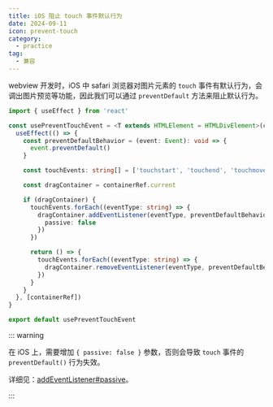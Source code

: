 ```yaml
---
title: iOS 阻止 touch 事件默认行为
date: 2024-09-11
icon: prevent-touch
category:
  - practice
tag:
  - 兼容
---
```


webview 开发时，iOS 中 safari 浏览器对图片元素的 `touch` 事件有默认行为，会调出图片预览等功能，因此我们可以通过 `preventDefault` 方法来阻止默认行为。

```ts
import { useEffect } from 'react'

const usePreventTouchEvent = <T extends HTMLElement = HTMLDivElement>(containerRef: React.RefObject<T>) => {
  useEffect(() => {
    const preventDefaultBehavior = (event: Event): void => {
      event.preventDefault()
    }

    const touchEvents: string[] = ['touchstart', 'touchend', 'touchmove']

    const dragContainer = containerRef.current

    if (dragContainer) {
      touchEvents.forEach((eventType: string) => {
        dragContainer.addEventListener(eventType, preventDefaultBehavior, {
          passive: false
        })
      })

      return () => {
        touchEvents.forEach((eventType: string) => {
          dragContainer.removeEventListener(eventType, preventDefaultBehavior)
        })
      }
    }
  }, [containerRef])
}

export default usePreventTouchEvent
```

::: warning

在 iOS 上，需要增加 `{ passive: false }` 参数，否则会导致 `touch` 事件的 `preventDefault()` 行为失效。

详细见：[addEventListener#passive](https://developer.mozilla.org/en-US/docs/Web/API/EventTarget/addEventListener#passive)。

:::
